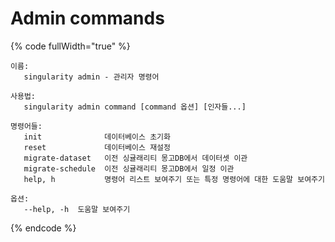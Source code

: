 # Admin commands

{% code fullWidth="true" %}
```
이름:
   singularity admin - 관리자 명령어

사용법:
   singularity admin command [command 옵션] [인자들...]

명령어들:
   init              데이터베이스 초기화
   reset             데이터베이스 재설정
   migrate-dataset   이전 싱귤래리티 몽고DB에서 데이터셋 이관
   migrate-schedule  이전 싱귤래리티 몽고DB에서 일정 이관
   help, h           명령어 리스트 보여주기 또는 특정 명령어에 대한 도움말 보여주기

옵션:
   --help, -h  도움말 보여주기
```
{% endcode %}